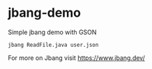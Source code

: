 # jbang-demo
Simple jbang demo with GSON


```jbang ReadFile.java user.json```

For more on Jbang visit https://www.jbang.dev/

